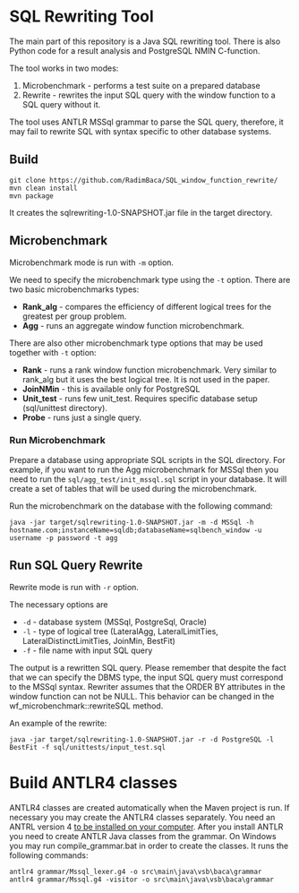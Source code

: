 # SQL Rewriting Tool

The main part of this repository is a Java SQL rewriting tool. There is also Python code for a result analysis and PostgreSQL NMIN C-function. 

The tool works in two modes:
1. Microbenchmark - performs a test suite on a prepared database
2. Rewrite - rewrites the input SQL query with the window function to a SQL query without it.

The tool uses ANTLR MSSql grammar to parse the SQL query, therefore, it may fail to rewrite SQL with syntax specific to other database systems.

## Build 

```shell
git clone https://github.com/RadimBaca/SQL_window_function_rewrite/
mvn clean install
mvn package
```

It creates the sqlrewriting-1.0-SNAPSHOT.jar file in the target directory.

## Microbenchmark

Microbenchmark mode is run with `-m` option.

We need to specify the microbenchmark type using the `-t` option. There are two basic microbenchmarks types:
- **Rank_alg** - compares the efficiency of different logical trees for the greatest per group problem.
- **Agg** - runs an aggregate window function microbenchmark.

There are also other microbenchmark type options that may be used together with `-t` option:
- **Rank** - runs a rank window function microbenchmark. Very similar to rank_alg but it uses the best logical tree. It is not used in the paper.
- **JoinNMin** - this is available only for PostgreSQL 
- **Unit_test** - runs few unit_test. Requires specific database setup (sql/unittest directory).
- **Probe** - runs just a single query.

### Run Microbenchmark

Prepare a database using appropriate SQL scripts in the SQL directory. For example, if you want to run the Agg microbenchmark for MSSql then you need to run the `sql/agg_test/init_mssql.sql` script in your database. It will create a set of tables that will be used during the microbenchmark.

Run the microbenchmark on the database with the following command:

```shell
java -jar target/sqlrewriting-1.0-SNAPSHOT.jar -m -d MSSql -h hostname.com;instanceName=sqldb;databaseName=sqlbench_window -u username -p password -t agg
```

## Run SQL Query Rewrite

Rewrite mode is run with `-r` option.

The necessary options are 
- `-d` - database system (MSSql, PostgreSql, Oracle)
- `-l` - type of logical tree (LateralAgg, LateralLimitTies, LateralDistinctLimitTies, JoinMin, BestFit)
- `-f` - file name with input SQL query

The output is a rewritten SQL query. Please remember that despite the fact that we can specify the DBMS type, the input SQL query must correspond to the MSSql syntax. Rewriter assumes that the ORDER BY attributes in the window function can not be NULL. This behavior can be changed in the wf_microbenchmark::rewriteSQL method.

An example of the rewrite:

```shell
java -jar target/sqlrewriting-1.0-SNAPSHOT.jar -r -d PostgreSQL -l BestFit -f sql/unittests/input_test.sql
```

# Build ANTLR4 classes

ANTLR4 classes are created automatically when the Maven project is run. If necessary you may create the ANTLR4 classes separately.
You need an ANTRL version 4 [to be installed on your computer](https://github.com/antlr/antlr4/blob/master/doc/getting-started.md). 
After you install ANTLR you need to create ANTLR Java classes from the grammar. On Windows you may run compile_grammar.bat in order to create the classes. It runs the following commands:

```shell
antlr4 grammar/Mssql_lexer.g4 -o src\main\java\vsb\baca\grammar 
antlr4 grammar/Mssql.g4 -visitor -o src\main\java\vsb\baca\grammar
```

